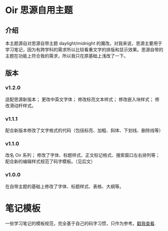 # Oir 思源自用主题

## 介绍
本主题源自对思源自带主题 daylight/midnight 的魔改。对我来说，思源主要用于学习笔记，因为有跨学科的需求所以比较看重文字的排版和显示效果。思源自带的主题在功能上符合我的需求，所以我只在原基础上浅改了一下。

## 版本

### v1.2.0
适配思源新版本；
更改中英文字体；
修改标亮文本样式；
修改嵌入块样式；
修改滑动杆样式。

### v1.1.1
配合新版本修改了文字格式的代码（包括标亮、加粗、斜体、下划线、删除线等）

### v1.1.0
改名 Oir 系列；
修改了字体、标题样式、正文标记格式、搜索窗口左右排列等；
配合新的编辑样式规范了码字模板。（见后文）

### v1.0.0
在自带主题的基础上修改了字体、标题样式、表格、大纲等。

# 笔记模板
一些学习笔记的模板规范，完全基于自己的码字习惯，只作为参考。[戳我查看](https://github.com/OIREVASMAI/Note-Template "笔记模板").